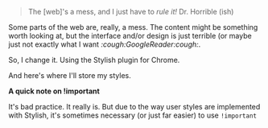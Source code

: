 > The [web]'s a mess, and I just have to *rule it!*
> Dr. Horrible (ish)

Some parts of the web are, really, a mess. The content might be something worth looking at, but the interface and/or design is just terrible (or maybe just not exactly what I want *:cough:*GoogleReader*:cough:*.

So, I change it. Using the Stylish plugin for Chrome.

And here's where I'll store my styles.

**A quick note on !important**

It's bad practice. It really is. But due to the way user styles are implemented with Stylish, it's sometimes necessary (or just far easier) to use `!important`
